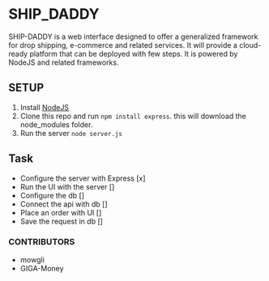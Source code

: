 # SHIP_DADDY

SHIP-DADDY is a web interface designed to offer a generalized framework for drop shipping, e-commerce and related services. It will provide a cloud-ready platform that can be deployed with few steps. It is powered by NodeJS and related frameworks.



## SETUP

1. Install [NodeJS](https://nodejs.org/)
2. Clone this repo and run `npm install express`. this will download the node_modules folder.
3. Run the server `node server.js`

## Task

- Configure the server with Express [x]
- Run the UI with the server []
- Configure the db []
- Connect the api with db []
- Place an order with UI []
- Save the request in db []


### CONTRIBUTORS

- mowgli
- GIGA-Money